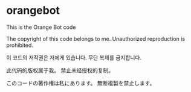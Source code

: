 # orangebot
This is the Orange Bot code

The copyright of this code belongs to me.
Unauthorized reproduction is prohibited.

이 코드의 저작권은 저에게 있습니다.
무단 복제를 금지합니다.

此代码的版权属于我。
禁止未经授权的复制。

このコードの著作権は私にあります。
無断複製を禁止します。

